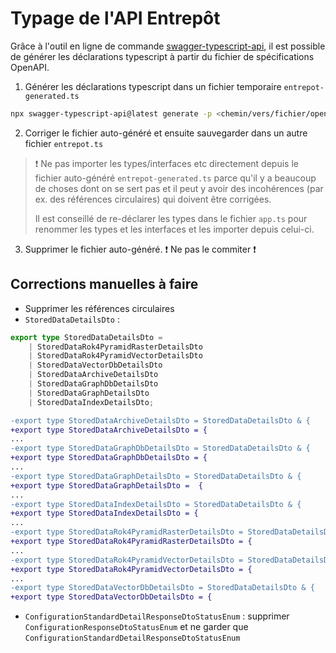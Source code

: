 # Typage de l'API Entrepôt

Grâce à l'outil en ligne de commande [swagger-typescript-api](https://github.com/acacode/swagger-typescript-api), il est possible de générer les déclarations typescript à partir du fichier de spécifications OpenAPI.

1. Générer les déclarations typescript dans un fichier temporaire `entrepot-generated.ts`

```bash
npx swagger-typescript-api@latest generate -p <chemin/vers/fichier/openapi> -o assets/@types -n entrepot-generated.ts --extract-enums --no-client
```

2. Corriger le fichier auto-généré et ensuite sauvegarder dans un autre fichier `entrepot.ts`

> ❗ Ne pas importer les types/interfaces etc directement depuis le fichier auto-généré `entrepot-generated.ts` parce qu'il y a beaucoup de choses dont on se sert pas et il peut y avoir des incohérences (par ex. des références circulaires) qui doivent être corrigées.
>
> Il est conseillé de re-déclarer les types dans le fichier `app.ts` pour renommer les types et les interfaces et les importer depuis celui-ci.

3. Supprimer le fichier auto-généré. ❗ Ne pas le commiter ❗

## Corrections manuelles à faire

- Supprimer les références circulaires
- `StoredDataDetailsDto` :

```ts
export type StoredDataDetailsDto =
    | StoredDataRok4PyramidRasterDetailsDto
    | StoredDataRok4PyramidVectorDetailsDto
    | StoredDataVectorDbDetailsDto
    | StoredDataArchiveDetailsDto
    | StoredDataGraphDbDetailsDto
    | StoredDataGraphDetailsDto
    | StoredDataIndexDetailsDto;
```

```diff
-export type StoredDataArchiveDetailsDto = StoredDataDetailsDto & {
+export type StoredDataArchiveDetailsDto = {
...
-export type StoredDataGraphDbDetailsDto = StoredDataDetailsDto & {
+export type StoredDataGraphDbDetailsDto = {
...
-export type StoredDataGraphDetailsDto = StoredDataDetailsDto & {
+export type StoredDataGraphDetailsDto =  {
...
-export type StoredDataIndexDetailsDto = StoredDataDetailsDto & {
+export type StoredDataIndexDetailsDto = {
...
-export type StoredDataRok4PyramidRasterDetailsDto = StoredDataDetailsDto & {
+export type StoredDataRok4PyramidRasterDetailsDto = {
...
-export type StoredDataRok4PyramidVectorDetailsDto = StoredDataDetailsDto & {
+export type StoredDataRok4PyramidVectorDetailsDto = {
...
-export type StoredDataVectorDbDetailsDto = StoredDataDetailsDto & {
+export type StoredDataVectorDbDetailsDto = {
```

- `ConfigurationStandardDetailResponseDtoStatusEnum` : supprimer `ConfigurationResponseDtoStatusEnum` et ne garder que `ConfigurationStandardDetailResponseDtoStatusEnum`
